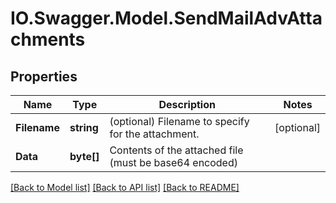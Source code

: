# IO.Swagger.Model.SendMailAdvAttachments
## Properties

Name | Type | Description | Notes
------------ | ------------- | ------------- | -------------
**Filename** | **string** | (optional) Filename to specify for the attachment. | [optional] 
**Data** | **byte[]** | Contents of the attached file (must be base64 encoded) | 

[[Back to Model list]](../README.md#documentation-for-models) [[Back to API list]](../README.md#documentation-for-api-endpoints) [[Back to README]](../README.md)

